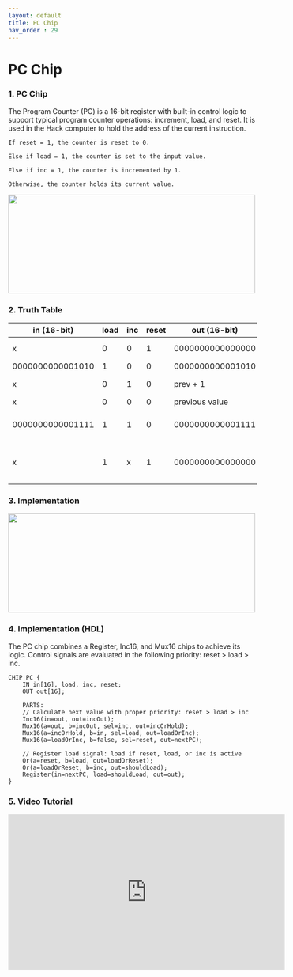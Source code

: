 ```yaml
---
layout: default
title: PC Chip
nav_order : 29
---
```


# PC Chip

### 1. PC Chip

The Program Counter (PC) is a 16-bit register with built-in control logic to support typical program counter operations: increment, load, and reset. It is used in the Hack computer to hold the address of the current instruction.

    If reset = 1, the counter is reset to 0.

    Else if load = 1, the counter is set to the input value.

    Else if inc = 1, the counter is incremented by 1.

    Otherwise, the counter holds its current value.


<img src="/nand2tetris/images/pc.png" width="500" height="200px"/>


### 2. Truth Table

| in (16-bit)         | load | inc | reset | out (16-bit)       | Notes                              |
|---------------------|------|-----|--------|---------------------|------------------------------------|
| x                   | 0    | 0   | 1      | 0000000000000000    | Reset to 0                         |
| 0000000000001010    | 1    | 0   | 0      | 0000000000001010    | Load 10                            |
| x                   | 0    | 1   | 0      | prev + 1            | Increment by 1                     |
| x                   | 0    | 0   | 0      | previous value      | Hold                               |
| 0000000000001111    | 1    | 1   | 0      | 0000000000001111    | Load overrides increment           |
| x                   | 1    | x   | 1      | 0000000000000000    | Reset overrides load and increment |


### 3. Implementation 


<img src="/nand2tetris/logisim/pc.png" width="500" height="200px"/>

### 4. Implementation (HDL)

The PC chip combines a Register, Inc16, and Mux16 chips to achieve its logic. Control signals are evaluated in the following priority: reset > load > inc.

```hdl
CHIP PC {
    IN in[16], load, inc, reset;
    OUT out[16];

    PARTS:
    // Calculate next value with proper priority: reset > load > inc
    Inc16(in=out, out=incOut);
    Mux16(a=out, b=incOut, sel=inc, out=incOrHold);
    Mux16(a=incOrHold, b=in, sel=load, out=loadOrInc);
    Mux16(a=loadOrInc, b=false, sel=reset, out=nextPC);

    // Register load signal: load if reset, load, or inc is active
    Or(a=reset, b=load, out=loadOrReset);
    Or(a=loadOrReset, b=inc, out=shouldLoad);
    Register(in=nextPC, load=shouldLoad, out=out);
}
 ```
### 5. Video Tutorial
<iframe width="560" height="315" src="https://www.youtube.com/embed/xkr5g0atDpQ?si=pdixJGtq0cmTCOfT" title="YouTube video player" frameborder="0" allow="accelerometer; autoplay; clipboard-write; encrypted-media; gyroscope; picture-in-picture; web-share" referrerpolicy="strict-origin-when-cross-origin" allowfullscreen></iframe>